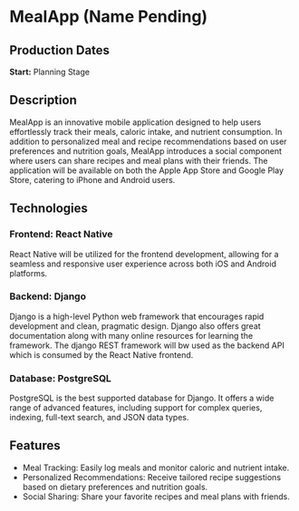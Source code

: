 MealApp (Name Pending)
====

## Production Dates
**Start:** Planning Stage

## Description
MealApp is an innovative mobile application designed to help users effortlessly track their meals, caloric intake, and nutrient consumption. In addition to personalized meal and recipe recommendations based on user preferences and nutrition goals, MealApp introduces a social component where users can share recipes and meal plans with their friends. The application will be available on both the Apple App Store and Google Play Store, catering to iPhone and Android users.

## Technologies

### Frontend: React Native
React Native will be utilized for the frontend development, allowing for a seamless and responsive user experience across both iOS and Android platforms.

### Backend: Django
Django is a high-level Python web framework that encourages rapid development and clean, pragmatic design. Django also offers great documentation along with many online resources for learning the framework. The django REST framework will bw used as the backend API which is consumed by the React Native frontend. 

### Database: PostgreSQL
PostgreSQL is the best supported database for Django. It offers a wide range of advanced features, including support for complex queries, indexing, full-text search, and JSON data types.

## Features
- Meal Tracking: Easily log meals and monitor caloric and nutrient intake.
- Personalized Recommendations: Receive tailored recipe suggestions based on dietary preferences and nutrition goals.
- Social Sharing: Share your favorite recipes and meal plans with friends.